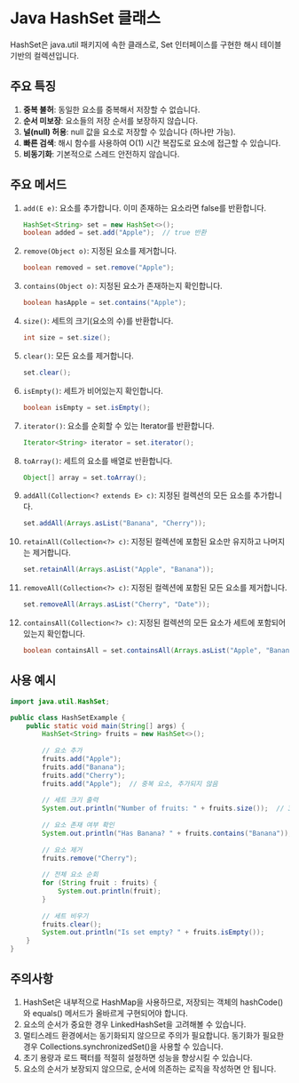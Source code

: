 # Java HashSet 클래스

HashSet은 java.util 패키지에 속한 클래스로, Set 인터페이스를 구현한 해시 테이블 기반의 컬렉션입니다.

## 주요 특징

1. **중복 불허**: 동일한 요소를 중복해서 저장할 수 없습니다.
2. **순서 미보장**: 요소들의 저장 순서를 보장하지 않습니다.
3. **널(null) 허용**: null 값을 요소로 저장할 수 있습니다 (하나만 가능).
4. **빠른 검색**: 해시 함수를 사용하여 O(1) 시간 복잡도로 요소에 접근할 수 있습니다.
5. **비동기화**: 기본적으로 스레드 안전하지 않습니다.

## 주요 메서드

1. `add(E e)`: 요소를 추가합니다. 이미 존재하는 요소라면 false를 반환합니다.

   ```java
   HashSet<String> set = new HashSet<>();
   boolean added = set.add("Apple");  // true 반환
   ```

2. `remove(Object o)`: 지정된 요소를 제거합니다.

   ```java
   boolean removed = set.remove("Apple");
   ```

3. `contains(Object o)`: 지정된 요소가 존재하는지 확인합니다.

   ```java
   boolean hasApple = set.contains("Apple");
   ```

4. `size()`: 세트의 크기(요소의 수)를 반환합니다.

   ```java
   int size = set.size();
   ```

5. `clear()`: 모든 요소를 제거합니다.

   ```java
   set.clear();
   ```

6. `isEmpty()`: 세트가 비어있는지 확인합니다.

   ```java
   boolean isEmpty = set.isEmpty();
   ```

7. `iterator()`: 요소를 순회할 수 있는 Iterator를 반환합니다.

   ```java
   Iterator<String> iterator = set.iterator();
   ```

8. `toArray()`: 세트의 요소를 배열로 반환합니다.

   ```java
   Object[] array = set.toArray();
   ```

9. `addAll(Collection<? extends E> c)`: 지정된 컬렉션의 모든 요소를 추가합니다.

   ```java
   set.addAll(Arrays.asList("Banana", "Cherry"));
   ```

10. `retainAll(Collection<?> c)`: 지정된 컬렉션에 포함된 요소만 유지하고 나머지는 제거합니다.

    ```java
    set.retainAll(Arrays.asList("Apple", "Banana"));
    ```

11. `removeAll(Collection<?> c)`: 지정된 컬렉션에 포함된 모든 요소를 제거합니다.

    ```java
    set.removeAll(Arrays.asList("Cherry", "Date"));
    ```

12. `containsAll(Collection<?> c)`: 지정된 컬렉션의 모든 요소가 세트에 포함되어 있는지 확인합니다.

    ```java
    boolean containsAll = set.containsAll(Arrays.asList("Apple", "Banana"));
    ```

## 사용 예시

```java
import java.util.HashSet;

public class HashSetExample {
    public static void main(String[] args) {
        HashSet<String> fruits = new HashSet<>();
        
        // 요소 추가
        fruits.add("Apple");
        fruits.add("Banana");
        fruits.add("Cherry");
        fruits.add("Apple");  // 중복 요소, 추가되지 않음
        
        // 세트 크기 출력
        System.out.println("Number of fruits: " + fruits.size());  // 3 출력
        
        // 요소 존재 여부 확인
        System.out.println("Has Banana? " + fruits.contains("Banana"));
        
        // 요소 제거
        fruits.remove("Cherry");
        
        // 전체 요소 순회
        for (String fruit : fruits) {
            System.out.println(fruit);
        }
        
        // 세트 비우기
        fruits.clear();
        System.out.println("Is set empty? " + fruits.isEmpty());
    }
}
```

## 주의사항

1. HashSet은 내부적으로 HashMap을 사용하므로, 저장되는 객체의 hashCode()와 equals() 메서드가 올바르게 구현되어야 합니다.
2. 요소의 순서가 중요한 경우 LinkedHashSet을 고려해볼 수 있습니다.
3. 멀티스레드 환경에서는 동기화되지 않으므로 주의가 필요합니다. 동기화가 필요한 경우 Collections.synchronizedSet()을 사용할 수 있습니다.
4. 초기 용량과 로드 팩터를 적절히 설정하면 성능을 향상시킬 수 있습니다.
5. 요소의 순서가 보장되지 않으므로, 순서에 의존하는 로직을 작성하면 안 됩니다.
